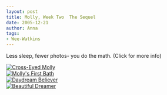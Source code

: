 ```yaml
---
layout: post
title: Molly, Week Two  The Sequel
date: 2005-12-21
author: Anna
tags:
- Wee-Watkins
---
```


Less sleep, fewer photos- you do the math. (Click for more info)

<div class="figure"><a href="http://www.flickr.com/photo.gne?id=76116672"><img class="photo" src="http://static.flickr.com/38/76116672_779310dc84.jpg" alt="Cross-Eyed Molly" border="0"></a> </div>

<div class="figure"><a href="http://www.flickr.com/photo.gne?id=76118275"><img class="photo" src="http://static.flickr.com/41/76118275_ba6e21a417.jpg" alt="Molly's First Bath" border="0"></a> </div>

<div class="figure"><a href="http://www.flickr.com/photo.gne?id=76117755"><img class="photo" src="http://static.flickr.com/41/76117755_83745d8f81.jpg" alt="Daydream Believer" border="0"></a> </div>

<div class="figure"><a href="http://www.flickr.com/photo.gne?id=76117251"><img class="photo" src="http://static.flickr.com/6/76117251_cb0c14d8f5.jpg" alt="Beautiful Dreamer" border="0"></a> </div>